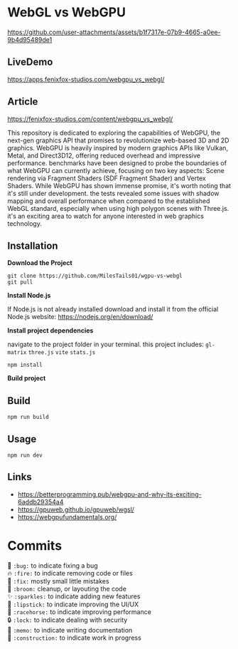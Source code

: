 # WebGL vs WebGPU

https://github.com/user-attachments/assets/b1f7317e-07b9-4665-a0ee-9b4d95489de1

## LiveDemo
https://apps.fenixfox-studios.com/webgpu_vs_webgl/

## Article
https://fenixfox-studios.com/content/webgpu_vs_webgl/

This repository is dedicated to exploring the capabilities of WebGPU, the next-gen graphics API that promises to revolutionize web-based 3D and 2D graphics. WebGPU is heavily inspired by modern graphics APIs like Vulkan, Metal, and Direct3D12, offering reduced overhead and impressive performance. benchmarks have been designed to probe the boundaries of what WebGPU can currently achieve, focusing on two key aspects: Scene rendering via Fragment Shaders (SDF Fragment Shader) and Vertex Shaders. While WebGPU has shown immense promise, it's worth noting that it's still under development. the tests revealed some issues with shadow mapping and overall performance when compared to the established WebGL standard, especially when using high polygon scenes with Three.js. it's an exciting area to watch for anyone interested in web graphics technology.

## Installation


**Download the Project**
```
git clone https://github.com/MilesTails01/wgpu-vs-webgl
git pull
```

**Install Node.js**

If Node.js is not already installed download and install it from the official Node.js website: https://nodejs.org/en/download/


**Install project dependencies**

navigate to the project folder in your terminal.
this project includes: `gl-matrix` `three.js` `vite` `stats.js`

```
npm install
```

**Build project**


## Build

```
npm run build
```


## Usage

```
npm run dev
```

## Links
- https://betterprogramming.pub/webgpu-and-why-its-exciting-6addb29354a4
- https://gpuweb.github.io/gpuweb/wgsl/
- https://webgpufundamentals.org/


# Commits

🐛 `:bug:` to indicate fixing a bug  
🔥 `:fire:` to indicate removing code or files  
🔧 `:fix:` mostly small little mistakes  
🧹 `:broom:` cleanup, or layouting the code  
✨ `:sparkles:` to indicate adding new features  
💄 `:lipstick:` to indicate improving the UI/UX  
🐎 `:racehorse:` to indicate improving performance  
🔒 `:lock:` to indicate dealing with security  
📝 `:memo:` to indicate writing documentation  
🚧 `:construction:` to indicate work in progress  
